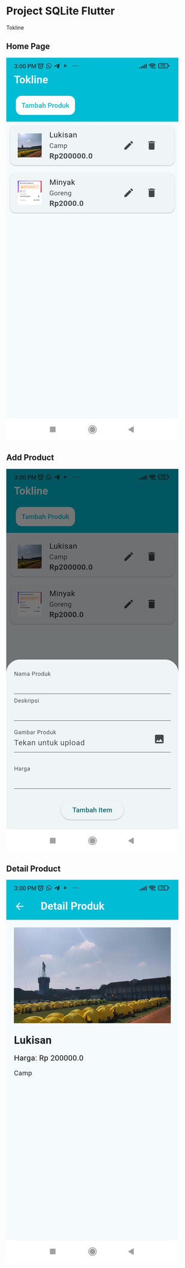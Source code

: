 # Project SQLite Flutter

Tokline

## Home Page

![Home View](assets/home_view.jpeg)

## Add Product

![Add Product](assets/add_produk.jpeg)

## Detail Product

![Detail Product](assets/detail_produk.jpeg)
